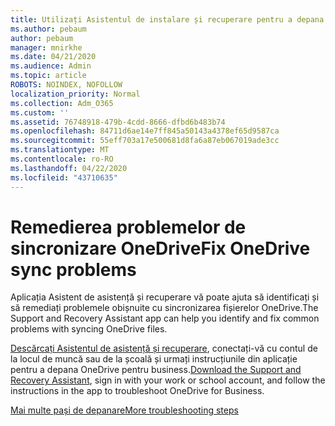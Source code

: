 ```yaml
---
title: Utilizați Asistentul de instalare și recuperare pentru a depana OneDrive for Business
ms.author: pebaum
author: pebaum
manager: mnirkhe
ms.date: 04/21/2020
ms.audience: Admin
ms.topic: article
ROBOTS: NOINDEX, NOFOLLOW
localization_priority: Normal
ms.collection: Adm_O365
ms.custom: ''
ms.assetid: 76748918-479b-4cdd-8666-dfbd6b483b74
ms.openlocfilehash: 84711d6ae14e7ff845a50143a4378ef65d9587ca
ms.sourcegitcommit: 55eff703a17e500681d8fa6a87eb067019ade3cc
ms.translationtype: MT
ms.contentlocale: ro-RO
ms.lasthandoff: 04/22/2020
ms.locfileid: "43710635"
---
```

# <a name="fix-onedrive-sync-problems"></a><span data-ttu-id="4ea1f-102">Remedierea problemelor de sincronizare OneDrive</span><span class="sxs-lookup"><span data-stu-id="4ea1f-102">Fix OneDrive sync problems</span></span>

<span data-ttu-id="4ea1f-103">Aplicația Asistent de asistență și recuperare vă poate ajuta să identificați și să remediați problemele obișnuite cu sincronizarea fișierelor OneDrive.</span><span class="sxs-lookup"><span data-stu-id="4ea1f-103">The Support and Recovery Assistant app can help you identify and fix common problems with syncing OneDrive files.</span></span> 
  
<span data-ttu-id="4ea1f-104">[Descărcați Asistentul de asistență și recuperare](https://aka.ms/sara), conectați-vă cu contul de la locul de muncă sau de la școală și urmați instrucțiunile din aplicație pentru a depana OneDrive pentru business.</span><span class="sxs-lookup"><span data-stu-id="4ea1f-104">[Download the Support and Recovery Assistant](https://aka.ms/sara), sign in with your work or school account, and follow the instructions in the app to troubleshoot OneDrive for Business.</span></span> 
  
[<span data-ttu-id="4ea1f-105">Mai multe pași de depanare</span><span class="sxs-lookup"><span data-stu-id="4ea1f-105">More troubleshooting steps</span></span>](https://go.microsoft.com/fwlink/?linkid=872097)
  

